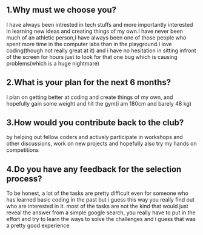 ## 1.Why must we choose you?

I have always been intrested in tech stuffs and more importantly interested in learning new ideas and creating things of my own.I have never been much of an athletic person,I have always been one of those people who spent more time in the computer labs than in the playground.I love coding(though not really great at it) and i have no hesitation in sitting infront of the screen for hours just to look for that one bug which is causing problems(which is a huge nightmare)

## 2.What is your plan for the next 6 months?

I plan on getting better at coding and create things of my own, and hopefully gain some weight and hit the gym(i am 180cm and barely 48 kg)

## 3.How would you contribute back to the club?

by helping out fellow coders and actively participate in workshops and other discussions, work on new projects and hopefully also try my hands on competitions

## 4.Do you have any feedback for the selection process?

To be honest, a lot of the tasks are pretty difficult even for someone who has learned basic coding in the past but i guess this way you really find out who are interested in it.
most of the tasks are not the kind that would just reveal the answer from a simple google search, you really have to put in the effort and try to learn the ways to solve the challenges and i guess that was a pretty good experience


